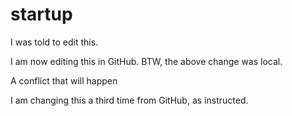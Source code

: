 # startup

I was told to edit this.

I am now editing this in GitHub. BTW, the above change was local.


A conflict that will happen

I am changing this a third time from GitHub, as instructed.

